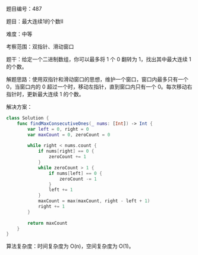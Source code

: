 题目编号：487

题目：最大连续1的个数II

难度：中等

考察范围：双指针、滑动窗口

题干：给定一个二进制数组，你可以最多将 1 个 0 翻转为 1，找出其中最大连续 1 的个数。

解题思路：使用双指针和滑动窗口的思想，维护一个窗口，窗口内最多只有一个 0，当窗口内的 0 超过一个时，移动左指针，直到窗口内只有一个 0。每次移动右指针时，更新最大连续 1 的个数。

解决方案：

```swift
class Solution {
    func findMaxConsecutiveOnes(_ nums: [Int]) -> Int {
        var left = 0, right = 0
        var maxCount = 0, zeroCount = 0
        
        while right < nums.count {
            if nums[right] == 0 {
                zeroCount += 1
            }
            while zeroCount > 1 {
                if nums[left] == 0 {
                    zeroCount -= 1
                }
                left += 1
            }
            maxCount = max(maxCount, right - left + 1)
            right += 1
        }
        
        return maxCount
    }
}
```

算法复杂度：时间复杂度为 O(n)，空间复杂度为 O(1)。